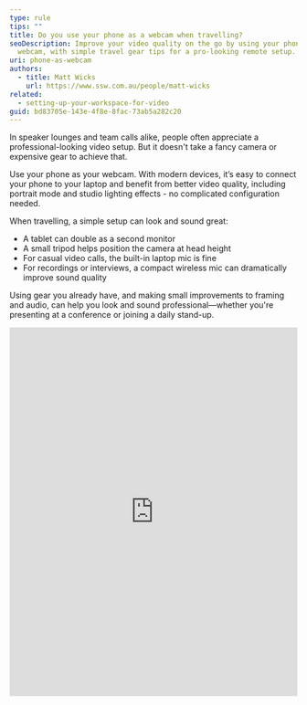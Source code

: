 ```yaml
---
type: rule
tips: ""
title: Do you use your phone as a webcam when travelling?
seoDescription: Improve your video quality on the go by using your phone as a
  webcam, with simple travel gear tips for a pro-looking remote setup.
uri: phone-as-webcam
authors:
  - title: Matt Wicks
    url: https://www.ssw.com.au/people/matt-wicks
related:
  - setting-up-your-workspace-for-video
guid: bd83705e-143e-4f8e-8fac-73ab5a282c20
---
```

In speaker lounges and team calls alike, people often appreciate a professional-looking video setup. But it doesn't take a fancy camera or expensive gear to achieve that.

Use your phone as your webcam. With modern devices, it’s easy to connect your phone to your laptop and benefit from better video quality, including portrait mode and studio lighting effects - no complicated configuration needed.

<!--endintro-->

When travelling, a simple setup can look and sound great:

* A tablet can double as a second monitor
* A small tripod helps position the camera at head height
* For casual video calls, the built-in laptop mic is fine
* For recordings or interviews, a compact wireless mic can dramatically improve sound quality

Using gear you already have, and making small improvements to framing and audio, can help you look and sound professional—whether you're presenting at a conference or joining a daily stand-up.

<iframe src="https://www.linkedin.com/embed/feed/update/urn:li:share:7289665677651558400?collapsed=1" height="646" width="504" frameborder="0" allowfullscreen="" title="Embedded post"></iframe>
